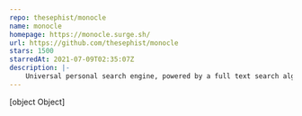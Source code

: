 ```yaml
---
repo: thesephist/monocle
name: monocle
homepage: https://monocle.surge.sh/
url: https://github.com/thesephist/monocle
stars: 1500
starredAt: 2021-07-09T02:35:07Z
description: |-
    Universal personal search engine, powered by a full text search algorithm written in pure Ink, indexing Linus's blogs and private note archives, contacts, tweets, and over a decade of journals.
---
```


[object Object]
